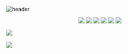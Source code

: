 ![header](https://capsule-render.vercel.app/api?type=Cylinder&color=auto&height=300&section=header&text=Data%20Engineer&fontSize=90)

<div align="center">
  <img src="https://img.shields.io/badge/Python-3776AB?style=for-the-badge&logo=Python&logoColor=white">
  <img src="https://img.shields.io/badge/MySQL-4479A1?style=for-the-badge&logo=MySQL&logoColor=white">

  <img src="https://img.shields.io/badge/github-181717?style=for-the-badge&logo=github&logoColor=white">
  <img src="https://img.shields.io/badge/Amazon S3-569A31?style=for-the-badge&logo=Amazon S3&logoColor=white"> 

  <img src="https://img.shields.io/badge/Amazon RDS-527FFF?style=for-the-badge&logo=Amazon RDS&logoColor=white">    

  <img src="https://img.shields.io/badge/Amazon EC2-FF9900?style=for-the-badge&logo=Amazon EC2&logoColor=white">    
</div>

<img src="https://github-readme-stats.vercel.app/api/top-langs/?username=JaeHyeon-Oh&layout=compact"><br><br>
<img src="https://github-readme-stats.vercel.app/api?username=JaeHyeon-Oh&show_icons=true">
<!--
**JaeHyeon-Oh/JaeHyeon-Oh** is a ✨ _special_ ✨ repository because its `README.md` (this file) appears on your GitHub profile.

Here are some ideas to get you started:

- 🔭 I’m currently working on ...
- 🌱 I’m currently learning ...
- 👯 I’m looking to collaborate on ...
- 🤔 I’m looking for help with ...
- 💬 Ask me about ...
- 📫 How to reach me: ...
- 😄 Pronouns: ...
- ⚡ Fun fact: ...
-->
